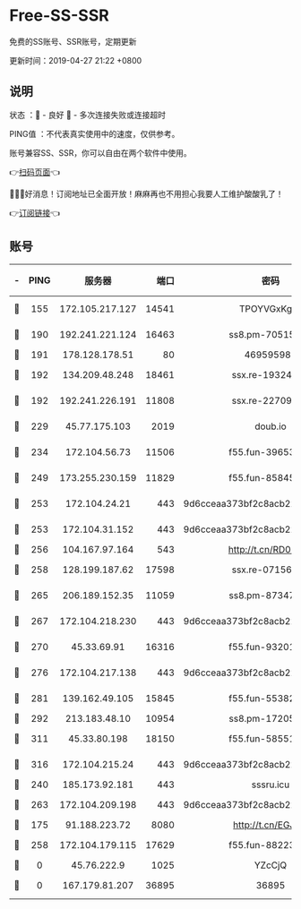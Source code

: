 # Free-SS-SSR

免费的SS账号、SSR账号，定期更新

更新时间：2019-04-27 21:22 +0800

## 说明

状态     ：🙂 - 良好 🙁 - 多次连接失败或连接超时

PING值   ：不代表真实使用中的速度，仅供参考。

账号兼容SS、SSR，你可以自由在两个软件中使用。

👉[扫码页面](https://liesauer.github.io/Free-SS-SSR/)👈

🎉🎉🎉好消息！订阅地址已全面开放！麻麻再也不用担心我要人工维护酸酸乳了！

👉[订阅链接](https://www.liesauer.net/yogurt/subscribe?ACCESS_TOKEN=DAYxR3mMaZAsaqUb)👈

## 账号

|-|PING|服务器|端口|密码|加密方式|区域|
|:----:|:----:|:-----:|-----:|:----:|:----:|:----:|
|🙂|155|172.105.217.127|14541|TPOYVGxKglpi|aes-256-cfb|JP|
|🙂|190|192.241.221.124|16463|ss8.pm-70515178|aes-256-cfb|US|
|🙂|191|178.128.178.51|80|469595985|chacha20|US|
|🙂|192|134.209.48.248|18461|ssx.re-19324326|aes-256-cfb|US|
|🙂|192|192.241.226.191|11808|ssx.re-22709690|aes-256-cfb|US|
|🙂|229|45.77.175.103|2019|doub.io|aes-128-ctr|SG|
|🙂|234|172.104.56.73|11506|f55.fun-39653109|aes-256-cfb|SG|
|🙂|249|173.255.230.159|11829|f55.fun-85845471|aes-256-cfb|US|
|🙂|253|172.104.24.21|443|9d6cceaa373bf2c8acb22e60b6a58be6|aes-256-cfb|US|
|🙂|253|172.104.31.152|443|9d6cceaa373bf2c8acb22e60b6a58be6|aes-256-cfb|US|
|🙂|256|104.167.97.164|543|http://t.cn/RD0D7sx|rc4-md5|CA|
|🙂|258|128.199.187.62|17598|ssx.re-07156237|aes-256-cfb|SG|
|🙂|265|206.189.152.35|11059|ss8.pm-87347385|aes-256-cfb|SG|
|🙂|267|172.104.218.230|443|9d6cceaa373bf2c8acb22e60b6a58be6|aes-256-cfb|US|
|🙂|270|45.33.69.91|16316|f55.fun-93201078|aes-256-cfb|US|
|🙂|276|172.104.217.138|443|9d6cceaa373bf2c8acb22e60b6a58be6|aes-256-cfb|US|
|🙂|281|139.162.49.105|15845|f55.fun-55382148|aes-256-cfb|SG|
|🙂|292|213.183.48.10|10954|ss8.pm-17205856|rc4-md5|RU|
|🙂|311|45.33.80.198|18150|f55.fun-58551932|aes-256-cfb|US|
|🙂|316|172.104.215.24|443|9d6cceaa373bf2c8acb22e60b6a58be6|aes-256-cfb|US|
|🙂|240|185.173.92.181|443|sssru.icu|rc4-md5|RU|
|🙂|263|172.104.209.198|443|9d6cceaa373bf2c8acb22e60b6a58be6|aes-256-cfb|US|
|🙁|175|91.188.223.72|8080|http://t.cn/EGJIyrl|rc4-md5|RU|
|🙁|258|172.104.179.115|17629|f55.fun-88223816|aes-256-cfb|SG|
|🙁|0|45.76.222.9|1025|YZcCjQ|rc4-md5|JP|
|🙁|0|167.179.81.207|36895|36895|aes-256-cfb|JP|
